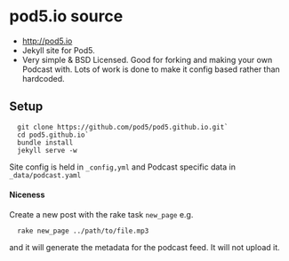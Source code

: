 # pod5.io source

* http://pod5.io
* Jekyll site for Pod5.
* Very simple & BSD Licensed. Good for forking and making your own Podcast with. Lots of work is done to make it config based rather than hardcoded.

## Setup

```
  git clone https://github.com/pod5/pod5.github.io.git`
  cd pod5.github.io`
  bundle install
  jekyll serve -w
```

Site config is held in `_config,yml` and Podcast specific data in `_data/podcast.yaml`
  
#### Niceness

Create a new post with the rake task `new_page` e.g.

```
  rake new_page ../path/to/file.mp3
```

and it will generate the metadata for the podcast feed. It will not upload it.